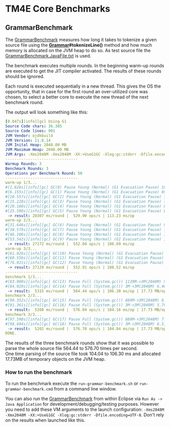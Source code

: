 # TM4E Core Benchmarks

## GrammarBenchmark

The [GrammarBenchmark](../test/java/org/eclipse/tm4e/core/benchmark/GrammarBenchmark.java) measures how long it takes to tokenize a given source file using the
**[Grammar](../org.eclipse.tm4e.core/src/main/java/org/eclipse/tm4e/core/internal/grammar/Grammar.java)#tokenizeLine()**
method and how much memory is allocated on the JVM heap to do so. As test source file the
[GrammarBenchmark.JavaFile.txt](../test/resources/org/eclipse/tm4e/core/benchmark/GrammarBenchmark.JavaFile.txt) is used.

The benchmark executes multiple rounds. In the beginning warm-up rounds are executed to get the JIT compiler activated.
The results of these rounds should be ignored.

Each round is executed sequentially in a new thread. This gives the OS the opportunity, that in case for the first round an over-utilized core was chosen, to
select a better core to execute the new thread of the next benchmark round.

The output will look something like this:
```yaml
[0.047s][info][gc] Using G1
Source Code chars: 36.385
Source Code lines: 901
JVM Vendor: ojdkbuild
JVM Version: 11.0.14
JVM Inital Heap: 2048.00 MB
JVM Maximum Heap: 2048.00 MB
JVM Args: -Xms2048M -Xmx2048M -XX:+UseG1GC -Xlog:gc:stderr -Dfile.encoding=UTF-8
--------------------------------
Warmup Rounds: 3
Benchmark Rounds: 3
Operations per Benchmark Round: 50
--------------------------------
warm-up 1/3...
#[1.626s][info][gc] GC(0) Pause Young (Normal) (G1 Evacuation Pause) 102M->3M(2048M) 4.692ms
#[6.155s][info][gc] GC(1) Pause Young (Normal) (G1 Evacuation Pause) 690M->3M(2048M) 3.132ms
#[10.557s][info][gc] GC(2) Pause Young (Normal) (G1 Evacuation Pause) 719M->3M(2048M) 2.788ms
#[15.228s][info][gc] GC(3) Pause Young (Normal) (G1 Evacuation Pause) 761M->3M(2048M) 2.957ms
#[20.160s][info][gc] GC(4) Pause Young (Normal) (G1 Evacuation Pause) 804M->3M(2048M) 2.743ms
#[25.590s][info][gc] GC(5) Pause Young (Normal) (G1 Evacuation Pause) 882M->3M(2048M) 2.632ms
 -> result: 28307 ms/round |  529.90 ops/s | 113.23 ms/op
warm-up 2/3...
#[31.646s][info][gc] GC(6) Pause Young (Normal) (G1 Evacuation Pause) 987M->3M(2048M) 2.683ms
#[38.579s][info][gc] GC(7) Pause Young (Normal) (G1 Evacuation Pause) 1129M->3M(2048M) 2.927ms
#[46.106s][info][gc] GC(8) Pause Young (Normal) (G1 Evacuation Pause) 1227M->3M(2048M) 2.872ms
#[53.542s][info][gc] GC(9) Pause Young (Normal) (G1 Evacuation Pause) 1227M->3M(2048M) 2.727ms
 -> result: 27172 ms/round |  552.04 ops/s | 108.69 ms/op
warm-up 3/3...
#[61.026s][info][gc] GC(10) Pause Young (Normal) (G1 Evacuation Pause) 1227M->3M(2048M) 3.225ms
#[68.556s][info][gc] GC(11) Pause Young (Normal) (G1 Evacuation Pause) 1227M->3M(2048M) 2.938ms
#[76.021s][info][gc] GC(12) Pause Young (Normal) (G1 Evacuation Pause) 1227M->3M(2048M) 2.766ms
 -> result: 27129 ms/round |  552.91 ops/s | 108.52 ms/op
--------------------------------
benchmark 1/3...
#[83.000s][info][gc] GC(13) Pause Full (System.gc()) 1139M->3M(2048M) 9.200ms
#[84.020s][info][gc] GC(14) Pause Full (System.gc()) 3M->3M(2048M) 6.465ms
 -> result:  5315 ms/round |  564.44 ops/s | 106.30 ms/op | 17.73 MB/op
benchmark 2/3...
#[90.352s][info][gc] GC(15) Pause Full (System.gc()) 889M->3M(2048M) 8.125ms
#[91.361s][info][gc] GC(16) Pause Full (System.gc()) 3M->3M(2048M) 5.792ms
 -> result:  5208 ms/round |  576.04 ops/s | 104.16 ms/op | 17.73 MB/op
benchmark 3/3...
#[97.590s][info][gc] GC(17) Pause Full (System.gc()) 889M->3M(2048M) 7.367ms
#[98.604s][info][gc] GC(18) Pause Full (System.gc()) 3M->3M(2048M) 6.515ms
 -> result:  5202 ms/round |  576.70 ops/s | 104.04 ms/op | 17.73 MB/op
DONE.
```

The results of the three benchmark rounds show that it was possible to parse the whole source file 564.44 to 576.70 times per second.\
One time parsing of the source file took 104.04 to 106.30 ms and allocated 17.73MB of temporary objects on the JVM heap.

### How to run the benchmark
To run the benchmark execute the `run-grammar-benchmark.sh` or `run-grammar-benchmark.cmd` from a command line window.

You can also run the [GrammarBenchmark](../test/java/org/eclipse/tm4e/core/benchmark/GrammarBenchmark.java) from within Eclipse via
`Run As -> Java Application` for development/debugging/testing purposes. However you need to add these VM arguments to the launch configuration:
`-Xms2048M -Xmx2048M -XX:+UseG1GC -Xlog:gc:stderr -Dfile.encoding=UTF-8`. Don't rely on the results when launched like this.
